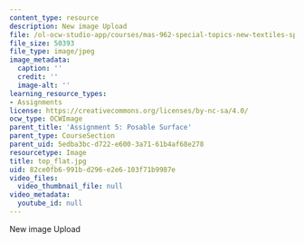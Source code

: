 ```yaml
---
content_type: resource
description: New image Upload
file: /ol-ocw-studio-app/courses/mas-962-special-topics-new-textiles-spring-2010/82ce0fb6991bd296e2e6103f71b9987e_top_flat.jpg
file_size: 50393
file_type: image/jpeg
image_metadata:
  caption: ''
  credit: ''
  image-alt: ''
learning_resource_types:
- Assignments
license: https://creativecommons.org/licenses/by-nc-sa/4.0/
ocw_type: OCWImage
parent_title: 'Assignment 5: Posable Surface'
parent_type: CourseSection
parent_uid: 5edba3bc-d722-e600-3a71-61b4af68e278
resourcetype: Image
title: top_flat.jpg
uid: 82ce0fb6-991b-d296-e2e6-103f71b9987e
video_files:
  video_thumbnail_file: null
video_metadata:
  youtube_id: null
---
```

New image Upload